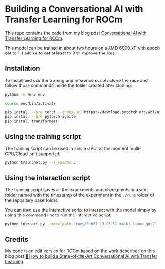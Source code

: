 # Building a Conversational AI with Transfer Learning for ROCm

This repo contains the code from my blog post [Conversational AI with Transfer Learning for ROCm](https://medium.com/@m4ikz/conversational-ai-with-transfer-learning-for-rocm-b4c095990e0e).


This model can be trained in about two hours on a AMD 6900 xT with epoch set to 1, I advise to set at least to 3 to improve the loss.

## Installation

To install and use the training and inference scripts clone the repo and follow those commands inside the folder created after cloning:

```bash
pythom -m venv env

source env/bin/activate

pip install --pre torch --index-url https://download.pytorch.org/whl/nightly/rocm5.3
pip install --pre pytorch-ignite 
pip install transformers
```

## Using the training script

The training script can be used in single GPU, at the moment multi-GPU/Cloud isn't supported.

```bash
python trainchat.py --n_epochs 3
```

## Using the interaction script

The training script saves all the experiments and checkpoints in a sub-folder named with the timestamp of the experiment in the `./runs` folder of the repository base folder.

You can then use the interactive script to interact with the model simply by using this command line to run the interactive script:

```bash
python interact.py --modelpath "runs/Feb27_13-06-51_m4ikz-linux_gpt2"
```

## Credits

My code is an edit version for ROCm based on the work described on this blog post [🦄 How to build a State-of-the-Art Conversational AI with Transfer Learning](https://medium.com/@Thomwolf/how-to-build-a-state-of-the-art-conversational-ai-with-transfer-learning-2d818ac26313)
